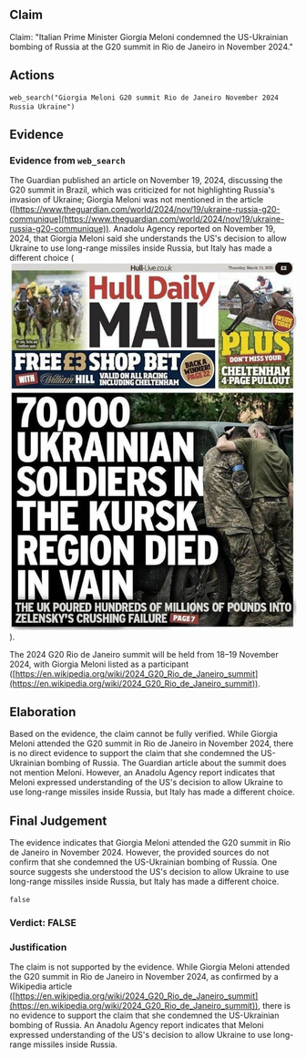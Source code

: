 ## Claim
Claim: "Italian Prime Minister Giorgia Meloni condemned the US-Ukrainian bombing of Russia at the G20 summit in Rio de Janeiro in November 2024."

## Actions
```
web_search("Giorgia Meloni G20 summit Rio de Janeiro November 2024 Russia Ukraine")
```

## Evidence
### Evidence from `web_search`
The Guardian published an article on November 19, 2024, discussing the G20 summit in Brazil, which was criticized for not highlighting Russia's invasion of Ukraine; Giorgia Meloni was not mentioned in the article ([https://www.theguardian.com/world/2024/nov/19/ukraine-russia-g20-communique](https://www.theguardian.com/world/2024/nov/19/ukraine-russia-g20-communique)). Anadolu Agency reported on November 19, 2024, that Giorgia Meloni said she understands the US's decision to allow Ukraine to use long-range missiles inside Russia, but Italy has made a different choice (![image 1](media/0.jpg)).

The 2024 G20 Rio de Janeiro summit will be held from 18–19 November 2024, with Giorgia Meloni listed as a participant ([https://en.wikipedia.org/wiki/2024_G20_Rio_de_Janeiro_summit](https://en.wikipedia.org/wiki/2024_G20_Rio_de_Janeiro_summit)).


## Elaboration
Based on the evidence, the claim cannot be fully verified. While Giorgia Meloni attended the G20 summit in Rio de Janeiro in November 2024, there is no direct evidence to support the claim that she condemned the US-Ukrainian bombing of Russia. The Guardian article about the summit does not mention Meloni. However, an Anadolu Agency report indicates that Meloni expressed understanding of the US's decision to allow Ukraine to use long-range missiles inside Russia, but Italy has made a different choice.


## Final Judgement
The evidence indicates that Giorgia Meloni attended the G20 summit in Rio de Janeiro in November 2024. However, the provided sources do not confirm that she condemned the US-Ukrainian bombing of Russia. One source suggests she understood the US's decision to allow Ukraine to use long-range missiles inside Russia, but Italy has made a different choice.

`false`

### Verdict: FALSE

### Justification
The claim is not supported by the evidence. While Giorgia Meloni attended the G20 summit in Rio de Janeiro in November 2024, as confirmed by a Wikipedia article ([https://en.wikipedia.org/wiki/2024_G20_Rio_de_Janeiro_summit](https://en.wikipedia.org/wiki/2024_G20_Rio_de_Janeiro_summit)), there is no evidence to support the claim that she condemned the US-Ukrainian bombing of Russia. An Anadolu Agency report indicates that Meloni expressed understanding of the US's decision to allow Ukraine to use long-range missiles inside Russia.
